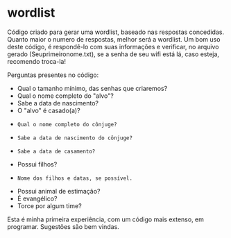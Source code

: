 # wordlist
Código criado para gerar uma wordlist, baseado nas respostas concedidas.
Quanto maior o numero de respostas, melhor será a wordlist.
Um bom uso deste código, é respondê-lo com suas informações e verificar,
no arquivo gerado (Seuprimeironome.txt), se a senha de seu wifi está lá,
caso esteja, recomendo troca-la!

Perguntas presentes no código:
 * Qual o tamanho mínimo, das senhas que criaremos?
 * Qual o nome completo do "alvo"?
 * Sabe a data de nascimento?
 * O "alvo" é casado(a)?
 *     Qual o nome completo do cônjuge?
 *     Sabe a data de nascimento do cônjuge?
 *     Sabe a data de casamento?
 * Possui filhos?
 *     Nome dos filhos e datas, se possível.
 * Possui animal de estimação?
 * É evangélico?
 * Torce por algum time?
  
  
  
  Esta é minha primeira experiência, com um código mais extenso, em programar. Sugestões são bem vindas.
  
